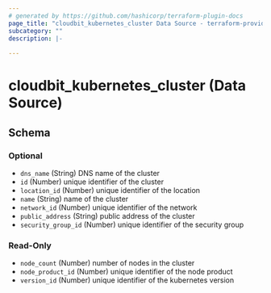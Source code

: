 ```yaml
---
# generated by https://github.com/hashicorp/terraform-plugin-docs
page_title: "cloudbit_kubernetes_cluster Data Source - terraform-provider-cloudbit"
subcategory: ""
description: |-
  
---
```


# cloudbit_kubernetes_cluster (Data Source)





<!-- schema generated by tfplugindocs -->
## Schema

### Optional

- `dns_name` (String) DNS name of the cluster
- `id` (Number) unique identifier of the cluster
- `location_id` (Number) unique identifier of the location
- `name` (String) name of the cluster
- `network_id` (Number) unique identifier of the network
- `public_address` (String) public address of the cluster
- `security_group_id` (Number) unique identifier of the security group

### Read-Only

- `node_count` (Number) number of nodes in the cluster
- `node_product_id` (Number) unique identifier of the node product
- `version_id` (Number) unique identifier of the kubernetes version


